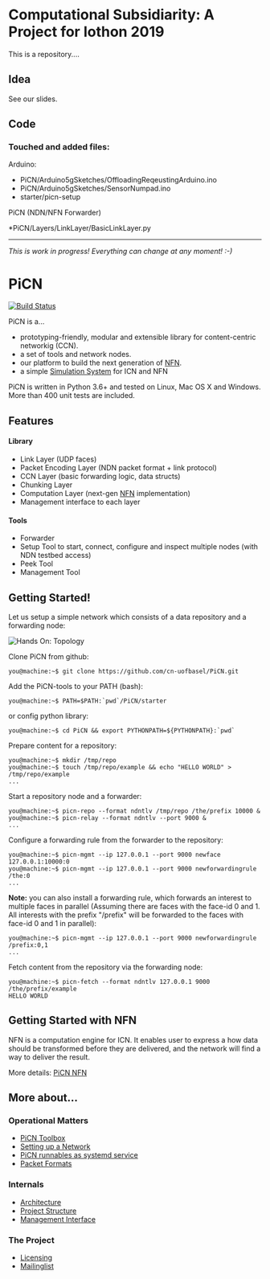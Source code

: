 # Computational Subsidiarity: A Project for Iothon 2019

This is a repository....

## Idea

See our slides.

## Code

### Touched and added files:

Arduino:

* PiCN/Arduino5gSketches/OffloadingReqeustingArduino.ino
* PiCN/Arduino5gSketches/SensorNumpad.ino
* starter/picn-setup

PiCN (NDN/NFN Forwarder)

*PiCN/Layers/LinkLayer/BasicLinkLayer.py

---


*This is work in progress! Everything can change at any moment! :-)*

# PiCN 

[![Build Status](https://semaphoreci.com/api/v1/cn-unibas/picn/branches/master/badge.svg)](https://semaphoreci.com/cn-unibas/picn)

PiCN is a...
* prototyping-friendly, modular and extensible library for content-centric networkig (CCN).
* a set of tools and network nodes.
* our platform to build the next generation of [NFN](docs/nfn.md).
* a simple [Simulation System](docs/simulation.md) for ICN and NFN 

PiCN is written in Python 3.6+ and tested on Linux, Mac OS X and Windows. More than 400 unit tests are included.

## Features

#### Library

* Link Layer (UDP faces)
* Packet Encoding Layer (NDN packet format + link protocol)
* CCN Layer (basic forwarding logic, data structs)
* Chunking Layer
* Computation Layer (next-gen [NFN](docs/nfn.md) implementation)
* Management interface to each layer

#### Tools

* Forwarder
* Setup Tool to start, connect, configure and inspect multiple nodes (with NDN testbed access)
* Peek Tool
* Management Tool

## Getting Started!
Let us setup a simple network which consists of a data repository and a forwarding node:

![Hands On: Topology](https://raw.githubusercontent.com/cn-uofbasel/PiCN/master/docs/img/initial-hands-on.png "Hands On: Topology")
             
Clone PiCN from github:
```console
you@machine:~$ git clone https://github.com/cn-uofbasel/PiCN.git
```

Add the PiCN-tools to your PATH (bash):
```console
you@machine:~$ PATH=$PATH:`pwd`/PiCN/starter
```
or config python library:
```console
you@machine:~$ cd PiCN && export PYTHONPATH=${PYTHONPATH}:`pwd`
```

Prepare content for a repository:
```console
you@machine:~$ mkdir /tmp/repo
you@machine:~$ touch /tmp/repo/example && echo "HELLO WORLD" > /tmp/repo/example
...
```

Start a repository node and a forwarder:
```console
you@machine:~$ picn-repo --format ndntlv /tmp/repo /the/prefix 10000 &
you@machine:~$ picn-relay --format ndntlv --port 9000 &  
...
```

Configure a forwarding rule from the forwarder to the repository:
```console
you@machine:~$ picn-mgmt --ip 127.0.0.1 --port 9000 newface 127.0.0.1:10000:0
you@machine:~$ picn-mgmt --ip 127.0.0.1 --port 9000 newforwardingrule /the:0
...
```

**Note:** you can also install a forwarding rule, which forwards an interest to multiple faces in parallel (Assuming there are faces with the face-id 0 and 1. All interests with the prefix "/prefix" will be forwarded to the faces with face-id 0 and 1 in parallel): 
```console
you@machine:~$ picn-mgmt --ip 127.0.0.1 --port 9000 newforwardingrule /prefix:0,1
...
```

Fetch content from the repository via the forwarding node:
```console
you@machine:~$ picn-fetch --format ndntlv 127.0.0.1 9000 /the/prefix/example 
HELLO WORLD
```

## Getting Started with NFN

NFN is a computation engine for ICN. It enables user to express a how data should be
transformed before they are delivered, and the network will find a way to deliver the result. 

More details: [PiCN NFN](docs/nfn.md)

## More about...

### Operational Matters

* [PiCN Toolbox](docs/toolbox.md)
* [Setting up a Network](docs/network_setup.md)
* [PiCN runnables as systemd service](https://github.com/cn-uofbasel/PiCN-systemd-service)
* [Packet Formats](docs/packet_formats.md)

### Internals

* [Architecture](docs/architecture.md)
* [Project Structure](docs/project_structure.md)
* [Management Interface](docs/management_interface.md)


### The Project

* [Licensing](docs/licensing.md)
* [Mailinglist](https://www.maillist.unibas.ch/mailman/listinfo/picn)
